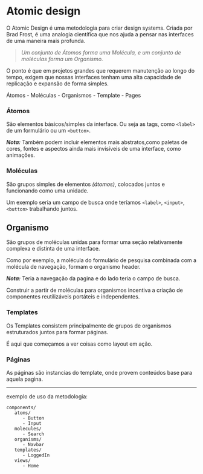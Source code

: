 # Atomic design

O Atomic Design é uma metodologia para criar design systems. Criada por Brad Frost, é uma analogia científica que nos ajuda a pensar nas interfaces de uma maneira mais profunda.

> _Um conjunto de Átomos forma uma Molécula, e um conjunto de moléculas forma um Organismo._

O ponto é que em projetos grandes que requerem manutenção ao longo do tempo, exigem que nossas interfaces tenham uma alta capacidade de replicação e expansão de forma simples.

Átomos - Moléculas - Organismos - Template - Pages

### Átomos
São elementos básicos/simples da interface. Ou seja as tags, como ``<label>`` de um formulário ou um ``<button>``.

***Nota:*** Também podem incluir elementos mais abstratos,como paletas de cores, fontes e aspectos ainda mais invisíveis de uma interface, como animações.

### Moléculas
São grupos simples de elementos _(átomos)_, colocados juntos e funcionando como uma unidade.

Um exemplo seria um campo de busca onde teríamos ``<label>``, ``<input>``, ``<button>`` trabalhando juntos.

## Organismo
São grupos de moléculas unidas para formar uma seção relativamente complexa e distinta de uma interface.

Como por exemplo, a molécula do formulário de pesquisa combinada com a molécula de navegação, formam o organismo header.

***Nota:*** Teria a navegação da pagina e do lado teria o campo de busca.

Construir a partir de moléculas para organismos incentiva a criação de componentes reutilizáveis portáteis e independentes.

### Templates
Os Templates consistem principalmente de grupos de organismos estruturados juntos para formar páginas.

É aqui que começamos a ver coisas como layout em ação.

### Páginas
As páginas são instancias do template, onde provem conteúdos base para aquela pagina.

---

exemplo de uso da metodologia:
```
components/
   atoms/
      - Button
      - Input
   molecules/
      - Search
   organisms/
      - Navbar
   templates/
      - LoggedIn
   views/
      - Home
```